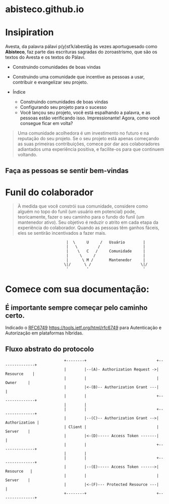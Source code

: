 # abisteco.github.io
# Insipiration

Avesta, da palavra pálavi p(y)stʾk/abestāg às vezes aportuguesado como **Abisteco**, faz parte das escrituras sagradas do zoroastrismo, que são os textos do Avesta e os textos do Pálavi.

- Construindo comunidades de boas vindas
- Construindo uma comunidade que incentive as pessoas a usar, contribuir e evangelizar seu projeto.

- Índice
  - Construindo comunidades de boas vindas
  - Configurando seu projeto para o sucesso
  - Você lançou seu projeto, você está espalhando a palavra, e as pessoas estão verificando isso. Impressionante! Agora, como você consegue ficar em volta?


> Uma comunidade acolhedora é um investimento no futuro e na reputação do seu projeto. Se o seu projeto está apenas começando as suas primeiras contribuições, comece por dar aos colaboradores adiantados uma experiência positiva, e facilite-os para que continuem voltando.

## Faça as pessoas se sentir bem-vindas
# Funil do colaborador

> À medida que você constrói sua comunidade, considere como alguém no topo do funil (um usuário em potencial) pode, teoricamente, fazer o seu caminho para o fundo do funil (um mantenedor ativo). Seu objetivo é reduzir o atrito em cada etapa da experiência do colaborador. Quando as pessoas têm ganhos fáceis, eles se sentirão incentivados a fazer mais.

```
                           |  \     U     /   Usuário        |
                           |   \         /                   |
                           |    \   C   /     Comunidade     |
                           |     \     /                     |
                           |      \ M /       Mantenedor     |
                          \|/      \ /                      \|/
                           '        '                        '
```
# Comece com sua documentação:

## É importante sempre começar pelo caminho certo.

Indicado o [RFC6749](https://tools.ietf.org/html/rfc6749) https://tools.ietf.org/html/rfc6749 para Autenticação e Autorização em plataformas híbridas.


## Fluxo abstrato do protocolo

```
                          +--------+                               +---------------+
                          |        |--(A)- Authorization Request ->|   Resource    |
                          |        |                               |     Owner     |
                          |        |<-(B)-- Authorization Grant ---|               |
                          |        |                               +---------------+
                          |        |
                          |        |                               +---------------+
                          |        |--(C)-- Authorization Grant -->| Authorization |
                          | Client |                               |     Server    |
                          |        |<-(D)----- Access Token -------|               |
                          |        |                               +---------------+
                          |        |
                          |        |                               +---------------+
                          |        |--(E)----- Access Token ------>|    Resource   |
                          |        |                               |     Server    |
                          |        |<-(F)--- Protected Resource ---|               |
                          +--------+                               +---------------+
```
